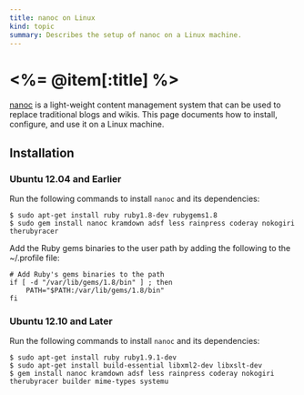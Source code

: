 ```yaml
--- 
title: nanoc on Linux
kind: topic
summary: Describes the setup of nanoc on a Linux machine.
---
```


# <%= @item[:title] %>

[nanoc](http://http://nanoc.stoneship.org/) is a light-weight content management system that can be used to replace traditional blogs and wikis.  This page documents how to install, configure, and use it on a Linux machine.


## Installation


### Ubuntu 12.04 and Earlier

Run the following commands to install `nanoc` and its dependencies:

    $ sudo apt-get install ruby ruby1.8-dev rubygems1.8
    $ sudo gem install nanoc kramdown adsf less rainpress coderay nokogiri therubyracer

Add the Ruby gems binaries to the user path by adding the following to the ~/.profile file:

~~~
# Add Ruby's gems binaries to the path
if [ -d "/var/lib/gems/1.8/bin" ] ; then
    PATH="$PATH:/var/lib/gems/1.8/bin"
fi
~~~


### Ubuntu 12.10 and Later

Run the following commands to install `nanoc` and its dependencies:

    $ sudo apt-get install ruby ruby1.9.1-dev
    $ sudo apt-get install build-essential libxml2-dev libxslt-dev
    $ gem install nanoc kramdown adsf less rainpress coderay nokogiri therubyracer builder mime-types systemu


